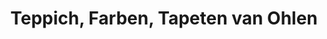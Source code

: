 ---
title: "Teppich, Farben, Tapeten van Ohlen"
url: /moormerland/teppich-farben-tapeten-van-ohlen/
shop: Farben
---